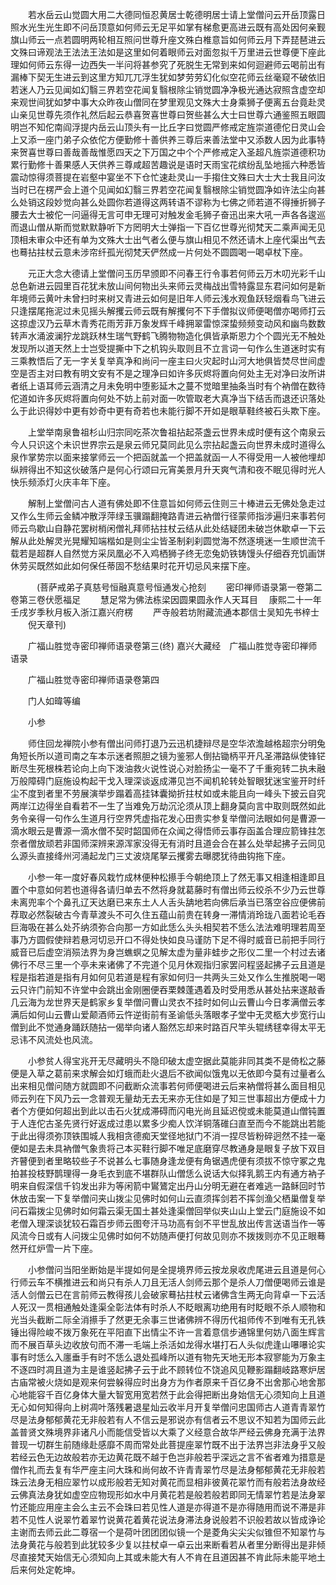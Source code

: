 <!-- { "loadSidebar": true } -->
　　若水岳云山觉圆大用二大德同恒忍黄居士乾德明居士请上堂僧问云开岳顶露日照水光生光生即不问岳顶意如何师云无足平如掌有梯愈更高进云既有高处因何亲觐旗山师云一点若圆明两轮相互照问世尊升座文殊白椎意旨如何师云月下弄琵琶进云文殊曰谛观法王法法王法如是这里如何着眼师云对面忽拟千万里进云世尊便下座此理如何师云东得一边西失一半问将甚参究了死脱生无常到来如何迴避师云喝前出有漏棒下契无生进云到这里方知兀兀浮生犹如梦劳劳幻化似空花师云丝毫窥不破依旧若迷人乃云见闻如幻翳三界若空花闻复翳根除尘销觉圆净净极光通达寂照含虚空却来观世间犹如梦中事大众昨夜山僧同在梦里观见文殊大士身乘狮子便离五台竟赴灵山亲见世尊先须作礼然后起云恭喜贺喜世尊曰贺些甚么大士曰世尊六通鉴照五眼圆明岂不知佗南阎浮提内岳云山顶头有一比丘字曰觉圆严修戒定旌崇道德佗日灵山会上又添一座门弟子众依佗方便勤修十善供养三尊后来善法堂中又添数人因为此事特来贺喜世尊曰善哉善哉惟愿四天之下万国之中个个严修戒定入圣超凡旌崇道德积功累行勤修十善果感人天供养三尊咸超苦趣说是语时天雨宝花缤纷乱坠地摇六种悉皆震动惊得须菩提在岩壑中宴坐不下仓忙速赴灵山一手搊住文殊曰大士大士我且问汝当时已在楞严会上道个见闻如幻翳三界若空花闻复翳根除尘销觉圆净如许法尘向甚么处销这段妙觉向甚么处圆你若道得这两转语不谬称为七佛之师若道不得捶折狮子腰去大士被佗一问逼得无言可申无理可对触发金毛狮子奋迅出来大吼一声各各逡巡而退山僧从斯而觉默默静听下方罔明大士弹指一下百亿世尊光彻梵天二乘声闻无见顶相未审众中还有单为文殊大士出气者么便与旗山相见不然还请木上座代渠出气去也蓦拈拄杖云意未涉帘纤孤光彻梵天俨然成一片何处不圆圆喝一喝卓杖下座。

　　元正大念大德请上堂僧问玉历早颁即不问春王行令事若何师云万木叨光彩千山总色新进云园里百花犹未放山间何物出头来师云灵梅战出雪特露显东君问如何是新年境师云黄叶未曾扫时来树又青进云如何是旧年人师云浅水观鱼跃轻烟看鸟飞进云只逢摆尾拖泥过未见摇头解攫云师云既有解攫何不下手僧拟议师便喝僧亦喝师打云这掠虚汉乃云草木青秀花雨芳菲万象发辉千峰拥翠雷惊深蛰频频变动风和幽鸟数数转声水涌波澜狞龙跳跃林生瑞气野鹤飞腾物物造化俱皆承斯恩力个个圆光无不触处发现所以道天然上士岂受提撕中下之机钩头取则且不立言词一句作么生道迷时实有三乘教悟后了无一字关复举真净和尚问一座主曰火灾起时山河大地俱皆焚尽世间虚空是否主对曰教有明文安有不是之理净曰如许多灰烬将置向何处主无对净曰汝所讲者纸上语耳师云涵清之月未免明中堕影延木之蔓不觉暗里抽条当时有个衲僧在数待佗道如许多灰烬将置向何处不妨上前对面一吹管取老大真净当下结舌而退还识落处么于此识得妙中更有妙奇中更有奇若也未能行脚不开如是眼草鞋终被石头欺下座。

　　上堂举南泉鲁祖杉山归宗同吃茶次鲁祖拈起茶盏云世界未成时便有这个南泉云今人只识这个未识世界宗云是泉云师兄莫同此见么宗拈起盏云向世界未成时道得么泉作掌势宗以面来接掌师云一个把函就盖一个把盖就函一人不得受用一人被他埋却纵辨得出不知这伙破落户是何心行颂曰元宵美景月升天爽气清和夜不眠见得时光人快乐频添灯火庆丰年下座。

　　解制上堂僧问古人道有佛处即不住意旨如何师云住则三十棒进云无佛处急走过又作么生师云金鳞冲散浮萍绿玉骥蹋翻掩路青进云衲僧行径蒙师指涉遍归来事若何师云鸟歇山自静花罢树梢闲僧礼拜师拈拄杖云结从此处结疑团未破岂休歇卓一下云解从此处解灵光晃耀知端楷如是则尘尘皆圣制刹刹圆觉海不然逐境迷一生顺世流千载若是超群人自然觉方采凤凰必不入鸡栖狮子终无恋兔奶铁铸馒头仔细吞充饥画饼休劳买既然如此如何保任蒂固不愁结果时花开切忌风来摆下座。

　　　(菩萨戒弟子真慈号恒融真意号恒通发心抢刻
　　密印禅师语录第一卷第二卷第三卷伏愿福足
　　慧足常为佛法栋梁因圆果圆永作人天耳目
　康熙二十一年壬戌岁季秋月板入浙江嘉兴府楞
　　严寺般若坊附藏流通本郡信士吴知先书梓士
　　倪天章刊)

　　广福山胜觉寺密印禅师语录卷第三(终)
嘉兴大藏经　广福山胜觉寺密印禅师语录


　　广福山胜觉寺密印禅师语录卷第四

　　门人如暐等编

　　小参

　　师住回龙禅院小参有僧出问师打退乃云迅机捷辩尽是空华浓澹越格超宗分明兔角短长所以道司南之车本示迷者照胆之镜为鉴邪人倒拈锄柄平开凡圣滞路纵使锋铓断尽生死根株若论向上向下泼油救火说性说心对脸扬尘一毫不了千重宛转二执未融万般障碍门庭施设构起干戈入理深谈返成滞见岂不闻机轮转处智眼犹迷宝鉴开时纤尘不度到者里不劳展演举步蹋着高挂钵囊拗折拄杖如或未能且向一峰头下披云自究两岸江边得坐自看若不一生了当难免万劫沉沦须从顶上翻身莫向言中取则既然如此务令亲得一句作么生道月行空界凭虚指花发心田贵实参复举僧问法眼如何是曹源一滴水眼云是曹源一滴水僧不契时韶国师在众闻之得悟师云事存函盖合理应箭锋拄怎奈者僧放顽若非国师深辨来源浑家没得无有消时且道会合在甚么处举起拂子云同见么源头直接绛州河涌起龙门三丈波烧尾拏云攫雾去曝腮犹待曲钩拖下座。

　　小参一年一度好春风栽竹成林便种松攃手今朝绝顶上了然无事又相逢相逢即且置个中意如何若也道得各请归单去不然将身就葛藤时有僧出师云绞杀不少乃云世尊未离兜率个个鼻孔辽天达磨已来东土人人舌头舑地若向佛后承当已落空谷应便佛前荐取必然裂破古今青草渡头不可久住五蕴山前贵在转身一滞情消玲珑八面若论毛吞巨海吸在甚么处芥纳须弥合向那一方如此恁么头头相契若不恁么法法难明理若周至事乃方圆假使辩若悬河切忌开口不得处快如良马谨防下足不得时威音已前把手同行威音已后虚空消殒法界为身岂蟭螟之见解太虚为量非蛙步之形仪二里一个村过去诸佛行不尽三里一个亭未来诸佛了不完道个见月休观指归家罢问程竖起拂子云且道是程是指若道是指有月如何见若道是程有家如何归一共两头三处又作么生推脱喝一喝云只许门前知不许堂中会跳出金刚圈便吞栗棘蓬遇着及时受用悉从甚处拈来遂敲香几云海为龙世界天是鹤家乡复举僧问曹山灵衣不挂时如何山云曹山今日孝满僧云孝满后如何山云曹山爱颠酒师云忤逆街前有圣谕低头落眼孝子堂中无灵柩大步宽行山僧到此不觉通身踊跃随拈一偈举向诸人豁然忘却来时路百尺竿头辊绣毬幸得太平无忌讳不风流处也风流。

　　小参贫人得宝兆开无尽藏明头不隐印破太虚空据此莫能非同其类不是倚松之藤便是入草之葛前来求解会如灯蛾而赴火退后不欲闻似饿鬼以无依即今莫有过量者么出来相见僧问随方就圆即不问截断众流事若何师便喝进云后来衲僧将甚么面目相见师云列在下风乃云一念普观无量劫无去无来亦无住如是了知三世事超出方便成十力者个方便如何超出到此以击石火犹成滞碍而闪电光尚且延迟傥或未能莫道山僧钝置于人连佗古圣先贤行好返成过患以累多少痴人饮洋铜落碓臼直至而今不能跳出若能于此出得须弥顶铁围城人我相贪德痴天堂径地狱门不消一捏尽皆粉碎迥然不挂一毫便如是去未具衲僧气象贵将己本买鞋行脚不唯足底磨穿尽教通身是眼复子放下双目齐瞽便到者里略较些子不说甚么七事随身逢龙便有角锯遇虎便有须拔不惊守冢之鬼拍甚投枝野鹊理得一身毛衣到底不堪群队山僧恁么说话大似择乳鹅王内有通方衲子明来自假深信千钧发出非为等闲箭中鸑鷟定出丹山分明无避在者难逃一路稣回时节休放击案一下复举僧问夹山拨尘见佛时如何山云直须挥剑若不挥剑渔父栖巢僧复举问石霜拨尘见佛时如何霜云渠无国土甚处逢渠僧回举似夹山山上堂云门庭施设不如老僧入理深谈犹较石霜百步师云图夸汗马功高有剑不平世乱放出传言送语当作一等风流今日或有人问拨尘见佛时如何不妨随声便打何故见则亦不拨拨则亦不见正眼蓦然开红炉雪一片下座。

　　小参僧问当阳坐断始是半提如何是全提境界师云按龙泉收虎尾进云且道是何心行师云车不横推进云和尚只有杀人刀且无活人剑师云那个是杀人刀僧便喝师云谁是活人剑僧云已在言前师云教得孩儿会破家蓦拈拄杖云诸佛含生两无向背卓一下云活人死汉一贯相通触处逢渠全彰法体有时杀人不眨眼离功绝用有时眨眼不杀人顺物和光当头截断二际全消攃手了然更无余事三世诸佛辨不得历代祖师传不到唯有无孔铁锤出得险峻不拨万象死在平阳直下出情尘不许一言着意信步通锦里何妨八面生辉言而不展百草头边收放句而不滞一毛端上杀活如龙得水堪打石人头似虎逢山嚗嚗论实事有时恁么入廛垂手有时不恁么退处孤峰所以道有物先天地无形本寂寥能为万象主不逐四时凋且道为主是谁竖起拂子云于此不顾转位不饶追风见鞭影蹋翻岐路寒炉居古庙常被火烧如是观来何尝躲得应时出身方为作者原来千百亿身不出舍那心地舍那心地能容千百亿身体大量大智宽用宽若然于此会得把断出身始信无心须知向上且道无心如何知得向上树凋叶落残暑退星灿云收半月开复举僧问忠国师古人道青青翠竹尽是法身郁郁黄花无非般若有人不信云是邪说亦有信者云不思议不知若为国师云此盖普贤文殊境界非诸凡小而能信受皆以大乘了义经意合故华严经云佛身充满于法界普现一切群生前随缘赴感靡不周而常处此菩提座翠竹既不出于法界岂非法身乎又般若经云色无边故般若亦无边黄花既不越于色岂非般若乎深远之言不省者难为措意是僧作礼而去复有华严座主问大珠和尚何故不许青青翠竹尽是法身郁郁黄花无非般若珠云法身无相应翠竹以成形般若无知对黄花而显相非彼黄花翠竹而有般若法身故经云佛真法身犹如虚空应物现形如水中月黄花若是般若般若即同无情翠竹若是法身翠竹还能应用座主会么主云不会珠曰若见性人道是亦得道不是亦得随用而说不滞是非若不见性人说翠竹着翠竹说黄花着黄花说法身滞法身说般若不识般若故以皆成诤论主谢而去师云此二尊宿一个是荷叶团团团似镜一个是菱角尖尖尖似锥但不知翠竹与法身黄花与般若到此犹较多少复以拄杖卓一卓云出来断看若从者里分断得出是非倾尽直接梵天始信无心须知向上其或未能大有人不肯在且道因甚不肯此际未能平地土后来何处定乾坤。


